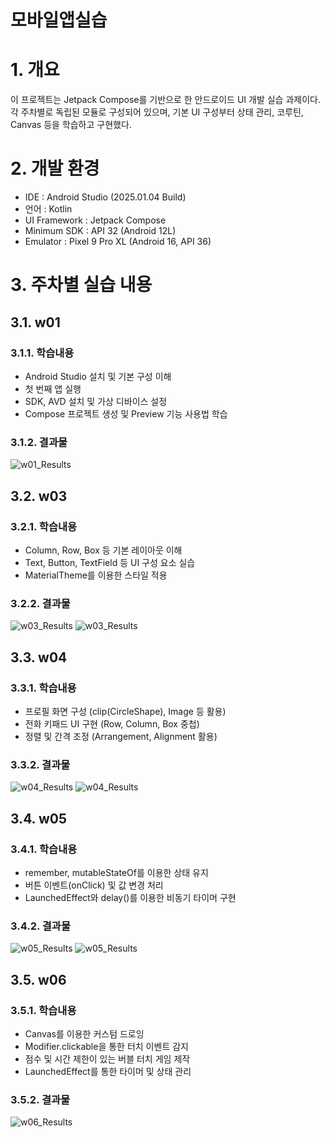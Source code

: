 # 모바일앱실습

# 1. 개요
이 프로젝트는 Jetpack Compose를 기반으로 한 안드로이드 UI 개발 실습 과제이다.
각 주차별로 독립된 모듈로 구성되어 있으며, 기본 UI 구성부터 상태 관리, 코루틴, Canvas 등을 학습하고 구현했다.

# 2. 개발 환경
- IDE : Android Studio (2025.01.04 Build)
- 언어 : Kotlin
- UI Framework : Jetpack Compose
- Minimum SDK : API 32 (Android 12L)
- Emulator : Pixel 9 Pro XL (Android 16, API 36)

# 3. 주차별 실습 내용

## 3.1. w01

### 3.1.1. 학습내용
- Android Studio 설치 및 기본 구성 이해
- 첫 번째 앱 실행
- SDK, AVD 설치 및 가상 디바이스 설정
- Compose 프로젝트 생성 및 Preview 기능 사용법 학습

### 3.1.2. 결과물
![w01_Results](./images/w01.png)

## 3.2. w03

### 3.2.1. 학습내용
- Column, Row, Box 등 기본 레이아웃 이해
- Text, Button, TextField 등 UI 구성 요소 실습
- MaterialTheme를 이용한 스타일 적용

### 3.2.2. 결과물
![w03_Results](./images/haiba.png)
![w03_Results](./images/password.png)

## 3.3. w04

### 3.3.1. 학습내용
- 프로필 화면 구성 (clip(CircleShape), Image 등 활용)
- 전화 키패드 UI 구현 (Row, Column, Box 중첩)
- 정렬 및 간격 조정 (Arrangement, Alignment 활용)

### 3.3.2. 결과물
![w04_Results](./images/numpad.png)
![w04_Results](./images/profile.png)

## 3.4. w05

### 3.4.1. 학습내용
- remember, mutableStateOf를 이용한 상태 유지
- 버튼 이벤트(onClick) 및 값 변경 처리
- LaunchedEffect와 delay()를 이용한 비동기 타이머 구현

### 3.4.2. 결과물
![w05_Results](./images/count.png)
![w05_Results](./images/stopwatch.png)

## 3.5. w06

### 3.5.1. 학습내용
- Canvas를 이용한 커스텀 드로잉
- Modifier.clickable을 통한 터치 이벤트 감지
- 점수 및 시간 제한이 있는 버블 터치 게임 제작
- LaunchedEffect를 통한 타이머 및 상태 관리

### 3.5.2. 결과물
![w06_Results](./images/bubble.png)